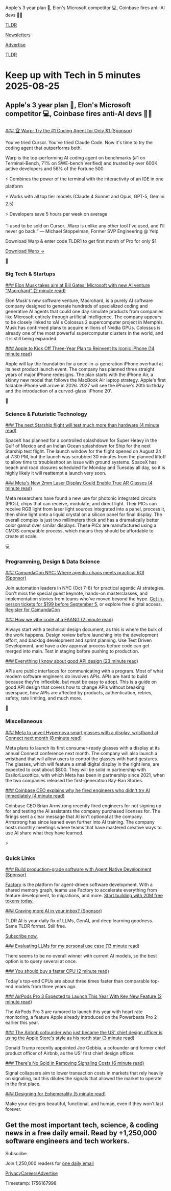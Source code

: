 Apple's 3 year plan 📱, Elon's Microsoft competitor 💻, Coinbase fires anti-AI devs 👨‍💻

[TLDR](/)

[Newsletters](/newsletters)

[Advertise](https://advertise.tldr.tech/)

[TLDR](/)

# Keep up with Tech in 5 minutes 2025-08-25

## Apple's 3 year plan 📱, Elon's Microsoft competitor 💻, Coinbase fires anti-AI devs 👨‍💻

### 

[### 🏆 Warp: Try the #1 Coding Agent for Only $1 (Sponsor)](https://www.warp.dev?utm_source=publications&amp;utm_medium=newsletter&amp;utm_campaign=8_25_2025_primary&amp;utm_content=tldr)

You've tried Cursor. You've tried Claude Code. Now it's time to try the coding agent that outperforms both.

Warp is the top-performing AI coding agent on benchmarks (#1 on Terminal-Bench, 71% on SWE-bench Verified) and trusted by over 600K active developers and 56% of the Fortune 500.

⚡️ Combines the power of the terminal with the interactivity of an IDE in one platform

⚡️ Works with all top tier models (Claude 4 Sonnet and Opus, GPT-5, Gemini 2.5)

⚡️ Developers save 5 hours per week on average

“I used to be sold on Cursor…Warp is unlike any other tool I've used, and I'll never go back.” — Michael Stoppelman, Former SVP Engineering @ Yelp

Download Warp & enter code TLDR1 to get first month of Pro for only $1

[Download Warp →](https://www.warp.dev?utm_source=publications&utm_medium=newsletter&utm_campaign=8_25_2025_primary&utm_content=tldr)

📱

### Big Tech & Startups

[### Elon Musk takes aim at Bill Gates' Microsoft with new AI venture “Macrohard” (2 minute read)](https://www.teslarati.com/elon-musk-targets-bill-gates-microsoft-new-ai-venture-macrohard/?utm_source=tldrnewsletter)

Elon Musk's new software venture, Macrohard, is a purely AI software company designed to generate hundreds of specialized coding and generative AI agents that could one day simulate products from companies like Microsoft entirely through artificial intelligence. The company appears to be closely linked to xAI's Colossus 2 supercomputer project in Memphis. Musk has confirmed plans to acquire millions of Nvidia GPUs. Colossus is already one of the most powerful supercomputer clusters in the world, and it is still being expanded.

[### Apple to Kick Off Three-Year Plan to Reinvent Its Iconic iPhone (14 minute read)](https://www.bloomberg.com/news/newsletters/2025-08-24/apple-to-launch-iphone-17-pro-iphone-17-air-in-september-iphone-fold-next-year-mepmzpcj?accessToken=eyJhbGciOiJIUzI1NiIsInR5cCI6IkpXVCJ9.eyJzb3VyY2UiOiJTdWJzY3JpYmVyR2lmdGVkQXJ0aWNsZSIsImlhdCI6MTc1NjA5ODM1NiwiZXhwIjoxNzU2NzAzMTU2LCJhcnRpY2xlSWQiOiJUMUhZT1JHUTdMMFUwMCIsImJjb25uZWN0SWQiOiI2NTc1NjkyN0UwMkM0N0MwQkQ0MDNEQTJGMEUyNzIyMyJ9.RhbXW4MYUSnAbERVkYNEO_YZ78qQtL6Suhih0avdK-A&amp;utm_source=tldrnewsletter)

Apple will lay the foundation for a once-in-a-generation iPhone overhaul at its next product launch event. The company has planned three straight years of major iPhone redesigns. The plan starts with the iPhone Air, a skinny new model that follows the MacBook Air laptop strategy. Apple's first foldable iPhone will arrive in 2026. 2027 will see the iPhone's 20th birthday and the introduction of a curved-glass 'iPhone 20'.

🚀

### Science & Futuristic Technology

[### The next Starship flight will test much more than hardware (4 minute read)](https://techcrunch.com/2025/08/22/the-next-starship-flight-will-test-much-more-than-hardware/?utm_source=tldrnewsletter)

SpaceX has planned for a controlled splashdown for Super Heavy in the Gulf of Mexico and an Indian Ocean splashdown for Ship for the next Starship test flight. The launch window for the flight opened on August 24 at 7:30 PM, but the launch was scrubbed 30 minutes from the planned liftoff to allow time to troubleshoot an issue with ground systems. SpaceX has beach and road closures scheduled for Monday and Tuesday all day, so it is highly likely it will reattempt a launch very soon.

[### Meta's New 2mm Laser Display Could Enable True AR Glasses (4 minute read)](https://www.extremetech.com/science/metas-new-2mm-laser-display-could-enable-true-ar-glasses?utm_source=tldrnewsletter)

Meta researchers have found a new use for photonic integrated circuits (PICs), chips that can receive, modulate, and direct light. Their PICs can receive RGB light from laser light sources integrated into a panel, process it, then shine light onto a liquid crystal on a silicon panel for final display. The overall complex is just two millimeters thick and has a dramatically better color gamut over similar displays. These PICs are manufactured using a CMOS-compatible process, which means they should be affordable to create at scale.

💻

### Programming, Design & Data Science

[### CamundaCon NYC: Where agentic chaos meets practical ROI (Sponsor)](https://www.camundacon.com/newyork/tickets?utm_medium=paid_leadgen&amp;utm_source=tldr&amp;utm_campaign=CamundaCon.NA.25Q4.Oct&amp;utm_content=aug_newsletter)

Join automation leaders in NYC (Oct 7-8) for practical agentic AI strategies. Don't miss the special guest keynote, hands-on masterclasses, and implementation stories from teams who've moved beyond the hype. [Get in-person tickets for $199 before September 5](https://www.camundacon.com/newyork/tickets?utm_medium=paid_leadgen&utm_source=tldr&utm_campaign=CamundaCon.NA.25Q4.Oct&utm_content=aug_newsletter), or explore free digital access. [Register for CamundaCon](https://www.camundacon.com/newyork/tickets?utm_medium=paid_leadgen&utm_source=tldr&utm_campaign=CamundaCon.NA.25Q4.Oct&utm_content=aug_newsletter)

[### How we vibe code at a FAANG (2 minute read)](https://www.reddit.com/r/vibecoding/comments/1myakhd/how_we_vibe_code_at_a_faang/?utm_source=tldrnewsletter)

Always start with a technical design document, as this is where the bulk of the work happens. Design review before launching into the development effort, and backlog development and sprint planning. Use Test Driven Development, and have a dev approval process before code can get merged into main. Test in staging before pushing to production.

[### Everything I know about good API design (23 minute read)](https://www.seangoedecke.com/good-api-design/?utm_source=tldrnewsletter)

APIs are public interfaces for communicating with a program. Most of what modern software engineers do involves APIs. APIs are hard to build because they're inflexible, but must be easy to adopt. This is a guide on good API design that covers how to change APIs without breaking userspace, how APIs are affected by products, authentication, retries, safety, rate limiting, and much more.

🎁

### Miscellaneous

[### Meta to unveil Hypernova smart glasses with a display, wristband at Connect next month (8 minute read)](https://www.cnbc.com/2025/08/22/meta-hypernova-ar-glasses-wristband.html?utm_source=tldrnewsletter)

Meta plans to launch its first consumer-ready glasses with a display at its annual Connect conference next month. The company will also launch a wristband that will allow users to control the glasses with hand gestures. The glasses, which will feature a small digital display in the right lens, are expected to cost about $800. They will be solid in partnership with EssilorLuxottica, with which Meta has been in partnership since 2021, when the two companies released the first-generation Ray-Ban Stories.

[### Coinbase CEO explains why he fired engineers who didn't try AI immediately (4 minute read)](https://techcrunch.com/2025/08/22/coinbase-ceo-explains-why-he-fired-engineers-who-didnt-try-ai-immediately/?utm_source=tldrnewsletter)

Coinbase CEO Brian Armstrong recently fired engineers for not signing up for and testing the AI assistants the company purchased licenses for. The firings sent a clear message that AI isn't optional at the company. Armstrong has since leaned even further into AI training. The company hosts monthly meetings where teams that have mastered creative ways to use AI share what they have learned.

⚡

### Quick Links

[### Build production-grade software with Agent Native Development (Sponsor)](https://www.factory.ai/?utm_source=tldrnewsletter)

[Factory](https://www.factory.ai/) is the platform for agent-driven software development. With a shared memory graph, teams use Factory to accelerate everything from feature development, to migrations, and more. [Start building with 20M free tokens today.](https://app.factory.ai/?promo=ptYOPYJbl3NXqWVr8xIK)

[### Craving more AI in your inbox? (Sponsor)](https://tldr.tech/ai/?utm_source=tldr&amp;utm_medium=newsletter&amp;utm_campaign=quicklinks08252025)

TLDR AI is your daily fix of LLMs, GenAI, and deep learning goodness. Same TLDR format. Still free.

[Subscribe now.](https://tldr.tech/ai/?utm_source=tldr&utm_medium=newsletter&utm_campaign=quicklinks08252025)

[### Evaluating LLMs for my personal use case (13 minute read)](https://darkcoding.net/software/personal-ai-evals-aug-2025/?utm_source=tldrnewsletter)

There seems to be no overall winner with current AI models, so the best option is to query several at once.

[### You should buy a faster CPU (2 minute read)](https://blog.howardjohn.info/posts/buy-a-cpu/?utm_source=tldrnewsletter)

Today's top-end CPUs are about three times faster than comparable top-end models from three years ago.

[### AirPods Pro 3 Expected to Launch This Year With Key New Feature (2 minute read)](https://www.macrumors.com/2025/08/24/airpods-pro-3-expected-this-year/?utm_source=tldrnewsletter)

The AirPods Pro 3 are rumored to launch this year with heart rate monitoring, a feature Apple already introduced on the Powerbeats Pro 2 earlier this year.

[### The Airbnb cofounder who just became the US' chief design officer is using the Apple Store's style as his north star (3 minute read)](https://www.aol.com/airbnb-cofounder-just-became-uss-041920400.html?utm_source=tldrnewsletter)

Donald Trump recently appointed Joe Gebbia, a cofounder and former chief product officer of Airbnb, as the US' first chief design officer.

[### There's No Gold in Removing Signaling Costs (6 minute read)](https://www.liorbd.me/blog/signal-market-collapse?utm_source=tldrnewsletter)

Signal collapsers aim to lower transaction costs in markets that rely heavily on signaling, but this dilutes the signals that allowed the market to operate in the first place.

[### Designing for Ephemerality (5 minute read)](https://brajeshwar.com/2025/designing-for-ephemerality/?utm_source=tldrnewsletter)

Make your designs beautiful, functional, and human, even if they won't last forever.

## Get the most important tech, science, & coding news in a free daily email. Read by +1,250,000 software engineers and tech workers.

Subscribe

Join 1,250,000 readers for [one daily email](/api/latest/tech)

[Privacy](/privacy)[Careers](https://jobs.ashbyhq.com/tldr.tech)[Advertise](/tech/advertise)

Timestamp: 1756167998